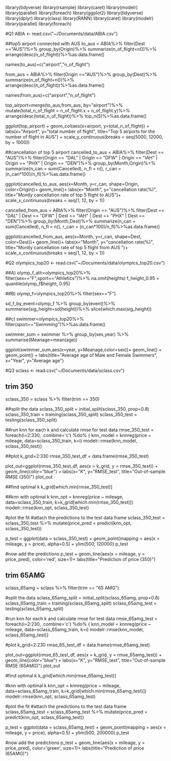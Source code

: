 library(tidyverse)
library(rsample)
library(caret)
library(modelr)
library(parallel)
library(foreach)
library(ggplot2) 
library(tidyverse)
library(dplyr)
library(class)
library(RANN)
library(caret)
library(modelr)
library(parallel)
library(foreach)

#Q1
ABIA <- read.csv("~/Documents/data/ABIA.csv")

##top5 airport connected with AUS
to_aus = ABIA%>%
  filter(Dest =="AUS")%>%
  group_by(Origin)%>%
  summarize(n_of_flight=n())%>%
  arrange(desc(n_of_flight))%>%as.data.frame()

names(to_aus)=c("airport","n_of_flight")


from_aus = ABIA%>%
  filter(Origin =="AUS")%>%
  group_by(Dest)%>%
  summarize(n_of_flight=n())%>%
  arrange(desc(n_of_flight))%>%as.data.frame()

names(from_aus)=c("airport","n_of_flight")

top_airport=merge(to_aus,from_aus, by="airport")%>%
  mutate(total_n_of_flight = n_of_flight.x + n_of_flight.y)%>%
  arrange(desc(total_n_of_flight))%>%
  top_n(5)%>%as.data.frame()

ggplot(top_airport) + geom_col(aes(x=airport, y=total_n_of_flight)) +
  labs(x="Airport",
       y="total number of flight",
       title="Top 5 airports for the number of flight in AUS") +
  scale_y_continuous(breaks = seq(5000, 12000, by = 1000))

##cancellation of top 5 airport
cancelled_to_aus = ABIA%>%
  filter(Dest == "AUS")%>%
  filter(Origin == "DAL" | Origin == "DFW" | Origin == "IAH" | Origin == "PHX" | Origin == "DEN")%>%
  group_by(Month,Origin)%>%
  summarize(n_can = sum(Cancelled),
            n_fl = n(),
            r_can = (n_can*100)/n_fl)%>%as.data.frame()


ggplot(cancelled_to_aus, aes(x=Month, y=r_can, shape=Origin, color=Origin))+
         geom_line()+
         labs(x="Month",
              y="cancellation rate(%)",
              title="Montly cancellation rate of top 5 flight to AUS")+
  scale_x_continuous(breaks = seq(1, 12, by = 1))
  


cancelled_from_aus = ABIA%>%
  filter(Origin == "AUS")%>%
  filter(Dest == "DAL" | Dest == "DFW" | Dest == "IAH" | Dest == "PHX" | Dest == "DEN")%>%
  group_by(Month,Dest)%>%
  summarize(n_can = sum(Cancelled),
            n_fl = n(),
            r_can = (n_can*100)/n_fl)%>%as.data.frame()


ggplot(cancelled_from_aus, aes(x=Month, y=r_can, shape=Dest, color=Dest))+
  geom_line()+
  labs(x="Month",
       y="cancellation rate(%)",
       title="Montly cancellation rate of top 5 flight from AUS ")+
  scale_x_continuous(breaks = seq(1, 12, by = 1))



#Q2
olympics_top20 <- read.csv("~/Documents/data/olympics_top20.csv")

##A)
olymp_f_ath=olympics_top20%>%
  filter(sex=="F",sport=="Athletics")%>%
  na.omit(heights)
f_height_0.95 = quantile(olymp_f$height, 0.95)


##B)
olymp_f=olympics_top20%>%
  filter(sex=="F")

sd_f_by_event=olymp_f %>%
  group_by(event)%>%
  summarise(sig_height=sd(height))%>%
  slice(which.max(sig_height))

##c)
swimmer=olympics_top20%>%
  filter(sport=="Swimming")%>%as.data.frame()


swimmer_sum = swimmer %>%
  group_by(sex,year) %>%
  summarise(Meanage=mean(age))

ggplot(swimmer_sum,aes(x=year, y=Meanage,color=sex))+
  geom_line() + geom_point() +
  labs(title="Average age of Male and Female Swimmers",
       x="Year",
       y="Average age")


#Q3
sclass <- read.csv("~/Documents/data/sclass.csv")

## trim 350
sclass_350 = sclass %>%
  filter(trim == 350)

##split the data
sclass_350_split = initial_split(sclass_350, prop=0.8)
sclass_350_train = training(sclass_350_split)
sclass_350_test = testing(sclass_350_split)

##run knn for each k and calculate rmse for test data
rmse_350_test = foreach(i=2:330, .combine='c') %do% {
  knn_model = knnreg(price ~ mileage, data=sclass_350_train, k=i)
  modelr::rmse(knn_model, sclass_350_test)}

##plot
k_grid=2:330
rmse_350_test_df = data.frame(rmse_350_test)


plot_out=ggplot(rmse_350_test_df, aes(x = k_grid, y = rmse_350_test)) +
  geom_line(color="blue") +
  labs(x="K",
       y="RMSE_test",
       title="Out-of-sample RMSE (350)")
plot_out

##find optimal k
k_grid[which.min(rmse_350_test)]


##knn with optimal k 
knn_opt = knnreg(price ~ mileage, data=sclass_350_train, k=k_grid[which.min(rmse_350_test)])
modelr::rmse(knn_opt, sclass_350_test)

#plot the fit
#attach the predictions to the test data frame
sclass_350_test = sclass_350_test %>%
  mutate(price_pred = predict(knn_opt, sclass_350_test))

p_test = ggplot(data = sclass_350_test) + 
  geom_point(mapping = aes(x = mileage, y = price), alpha=0.5) + 
  ylim(500, 120000)
p_test

#now add the predictions
p_test + geom_line(aes(x = mileage, y = price_pred), color='red', size=1)+
  labs(title="Prediction of price (350)")



## trim 65AMG
sclass_65amg = sclass %>%
  filter(trim == "65 AMG")

#split the data
sclass_65amg_split = initial_split(sclass_65amg, prop=0.8)
sclass_65amg_train = training(sclass_65amg_split)
sclass_65amg_test = testing(sclass_65amg_split)

#run knn for each k and calculate rmse for test data
rmse_65amg_test = foreach(i=2:230, .combine='c') %do% {
  knn_model = knnreg(price ~ mileage, data=sclass_65amg_train, k=i)
  modelr::rmse(knn_model, sclass_65amg_test)}

#plot
k_grid=2:230
rmse_65_test_df = data.frame(rmse_65amg_test)


plot_out=ggplot(rmse_65_test_df, aes(x = k_grid, y = rmse_65amg_test)) +
  geom_line(color="blue") +
  labs(x="K",
       y="RMSE_test",
       title="Out-of-sample RMSE (65AMG)")
plot_out

#find optimal k
k_grid[which.min(rmse_65amg_test)]


#knn with optimal k 
knn_opt = knnreg(price ~ mileage, data=sclass_65amg_train, k=k_grid[which.min(rmse_65amg_test)])
modelr::rmse(knn_opt, sclass_65amg_test)

#plot the fit
#attach the predictions to the test data frame
sclass_65amg_test = sclass_65amg_test %>%
  mutate(price_pred = predict(knn_opt, sclass_65amg_test))

p_test = ggplot(data = sclass_65amg_test) + 
  geom_point(mapping = aes(x = mileage, y = price), alpha=0.5) + 
  ylim(500, 200000)
p_test

#now add the predictions
p_test + geom_line(aes(x = mileage, y = price_pred), color='green', size=1)+
  labs(title="Prediction of price (65AMG)")

